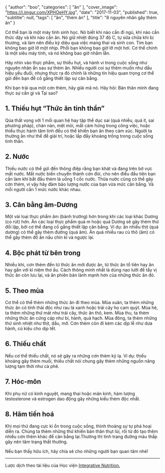 {
   "author": "boo",
   "categories": [
      "ăn"
   ],
   "cover_image": "https://i.imgur.com/XPHOeHY.jpg",
   "date": "2017-11-03",
   "published": true,
   "subtitle": null,
   "tags": [
      "ăn",
      "thèm ăn"
   ],
   "title": "8 nguyên nhân gây thèm ăn"
}

Cơ thể bạn là một  máy tính sinh học. Nó biết khi nào cần đi ngủ, khi nào cần thức dậy và khi nào cần ăn. Nó giữ nhiệt đúng 37 độ C, tự sữa chữa khi bị thương, và làm nên điều kỳ diệu qua việc mang thai và sinh con. Tim bạn không bao giờ lỡ một nhịp. Phổi bạn không bao giờ lỡ một hơi. Cơ thể chính là một siêu máy tính, và nó không bao giờ nhầm lẫn.

Hãy nhìn vào thực phẩm, sự thiếu hụt, và hành vi trong cuộc sống như nguyên nhân ẩn sau sự thèm ăn. Nhiều người coi sự thèm muốn như dấu hiệu yếu đuối, nhưng thực ra đó chính là những tín hiệu quan trọng cơ thể gửi đến bạn để cố gắng thiết lập sự cân bằng.

Khi bạn trải qua một cơn thèm, hãy giải mã nó. Hãy hỏi: Bản thân mình đang thực sự cần gì và Tại sao?

## 1. Thiếu hụt “Thức ăn tinh thần”

Qúa thất vọng với 1 mối quan hệ hay tập thể dục sai (quá nhiều, quá ít, sai phương pháp), chán nản, mệt mỏi, mất cảm hứng trong công việc, hoặc thiếu thực hành tâm linh đều có thể khiến bạn ăn theo cảm xúc. Người ta thường ăn như thể để giải trí, hoặc lấp đầy khoảng trống trong cuộc sống tinh thần.

## 2. Nước

Thiếu nước có thể gửi đến thông điệp rằng bạn khát và đang trên bờ vực mất nước. Mất nước biến chuyển thành cơn đói, cho nên điều đầu tiên bạn cần làm khi bắt đầu thèm là uống 1 cốc nước. Thừa nước cũng có thể gây cơn thèm, vì vậy hãy đảm bảo lượng nước của bạn vừa mức cân bằng. Và mỗi người cần 1 mức nước khác nhau.

## 3. Cân bằng âm-Dương

Một vài loại thực phẩm âm (bành trướng) hơn trong khi các loại khác Dương (co rút) hơn. Ăn các loại thực phẩm quá  m hoặc quá Dương sẽ gây thèm thứ đối lập, bởi cơ thể đang cố gắng thiết lập cân bằng. Ví dụ: ăn nhiều thịt (quá dương) có thể gây thèm đường (quá âm). Ăn quá nhiều rau củ thô (âm) có thể gây thèm đồ ăn nấu chín kĩ và ngược lại.

## 4. Bộc phát từ bên trong

 Nhiều khi, cơn thèm đến từ thức ăn mới được ăn, từ thức ăn tổ tiên hay ăn hay gắn với kỉ niệm thơ ấu. Cách thông minh nhất là dùng nạo lưỡi để tẩy vị thức ăn còn lưu lại, và ăn phiên bản lành mạnh hơn của những thức ăn đó.

 <h2> 5. Theo mùa</h2>

 Cơ thể có thể thèm những thức ăn đi theo mùa. Mùa xuân, ta thèm những thức ăn có tính thải độc như rau lá xanh hoặc trái cây họ cam quýt. Mùa hè, ta thèm những thứ mát như trái cây, thức ăn thô, kem. Mùa thu, ta thèm những thức ăn cứng cáp như bí, hành, quả hạch. Mùa đông, ta thèm những thứ sinh nhiệt như thịt, dầu, mỡ. Cơn thèm còn đi kèm các dịp lễ như dưa hành, củ kiệu cho dịp tết.

## 6. Thiếu chất

 Nếu cơ thể thiếu chất, nó sẽ gây ra những cơn thèm kỳ lạ. Ví dụ: thiếu khoáng gây thèm muối, thiếu chất nói chung gây thèm những nguồn năng lượng tạm thời như cà phê.

 <h2>7. Hóc-môn</h2>

 Khi phụ nữ có kinh nguyệt, mang thai hoặc mãn kinh, hàm lượng testosterone và estrogen dao động gây những kiểu thèm độc nhất.

 <h2>8. Hãm tiến hoá</h2>

 Khi mọi thứ đang cực kì ổn trong cuộc sống, thỉnh thoảng sự  tự phá hoại diễn ra. Chúng ta thèm những thứ khiến bản thân thụt lùi,  rồi từ đó tạo thêm nhiều cơn thèm khác để cân bằng lại.Thường thì tình trạng đường máu thấp gây nên  tâm trạng thất thường.

Nếu bạn thấy hữu ích, hãy <a onclick="FB.ui({ method: 'feed', link: window.location.href })" class="pointer blue underline">chia sẻ</a> cho những người bạn quan tâm nhé!

---

Lược dịch theo tài liệu của Học viện [Integrative Nutrition.](integrativenutrition.com)

